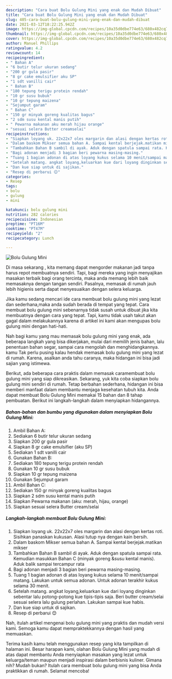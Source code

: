 ```yaml
---
description: "Cara buat Bolu Gulung Mini yang enak dan Mudah Dibuat"
title: "Cara buat Bolu Gulung Mini yang enak dan Mudah Dibuat"
slug: 405-cara-buat-bolu-gulung-mini-yang-enak-dan-mudah-dibuat
date: 2021-03-12T18:22:25.942Z
image: https://img-global.cpcdn.com/recipes/10a35d0dbe774e63/680x482cq70/bolu-gulung-mini-foto-resep-utama.jpg
thumbnail: https://img-global.cpcdn.com/recipes/10a35d0dbe774e63/680x482cq70/bolu-gulung-mini-foto-resep-utama.jpg
cover: https://img-global.cpcdn.com/recipes/10a35d0dbe774e63/680x482cq70/bolu-gulung-mini-foto-resep-utama.jpg
author: Manuel Phillips
ratingvalue: 4.2
reviewcount: 14
recipeingredient:
- " Bahan A"
- "6 butir telur ukuran sedang"
- "200 gr gula pasir"
- "8 gr cake emulsifier aku SP"
- "1 sdt vanilli cair"
- " Bahan B"
- "180 tepung terigu protein rendah"
- "10 gr susu bubuk"
- "10 gr tepung maizena"
- "Sejumput garam"
- " Bahan C"
- "150 gr minyak goreng kualitas bagus"
- "2 sdm susu kental manis putih"
- " Pewarna makanan aku merah hijau orange"
- "sesuai selera Butter creamselai"
recipeinstructions:
- "Siapkan loyang uk. 22x22x7 oles margarin dan alasi dengan kertas roti. Sisihkan panaskan kukusan. Alasi tutup nya dengan kain bersih."
- "Dalam baskom Mikser semua bahan A. Sampai kental berjejak.matikan mikser"
- "Tambahkan Bahan B sambil di ayak. Aduk dengan spatula sampai rata. Kemudian masukkan Bahan C (minyak goreng &amp;susu kental manis). Aduk balik sampai tercampur rata"
- "Bagi adonan menjadi 3 bagian beri pewarna masing-masing."
- "Tuang 1 bagian adonan di atas loyang kukus selama 10 menit/sampai matang. Lakukan untuk semua adonan. Untuk adonan terakhir kukus selama 30 menit."
- "Setelah matang. angkat loyang,keluarkan kue dari loyang dinginkan sebentar lalu potong-potong kue tipis-tipis saja. Beri butter cream/selai sesuai selera lalu gulung perlahan. Lakukan sampai kue habis."
- "Dan kue siap untuk di sajikan."
- "Resep di perbarui 😊"
categories:
- Resep
tags:
- bolu
- gulung
- mini

katakunci: bolu gulung mini 
nutrition: 282 calories
recipecuisine: Indonesian
preptime: "PT16M"
cooktime: "PT47M"
recipeyield: "2"
recipecategory: Lunch

---
```



![Bolu Gulung Mini](https://img-global.cpcdn.com/recipes/10a35d0dbe774e63/680x482cq70/bolu-gulung-mini-foto-resep-utama.jpg)

Di masa  sekarang , kita memang dapat mengorder makanan jadi tanpa harus repot membuatnya sendiri. Tapi, bagi mereka yang ingin menyajikan masakan terbaik bagi orang tercinta, maka anda memang lebih baik memasaknya dengan tangan sendiri. Pasalnya, memasak di rumah jauh lebih higienis serta dapat menyesuaikan dengan selera keluarga.

Jika kamu sedang mencari ide cara membuat bolu gulung mini yang lezat dan sederhana,maka anda sudah berada di tempat yang tepat. Cara membuat bolu gulung mini  sebenarnya tidak susah untuk dibuat jika kita membuatnya dengan cara yang tepat. Tapi, kamu tidak usah takut akan gagal dalam melakukannya 
karena di artikel ini kami akan mengupas bolu gulung mini dengan hati-hati.  



Nah bagi kamu yang mau memasak bolu gulung mini yang enak, ada beberapa langkah yang bisa dikerjakan, mulai dari memilih jenis bahan, lalu penentuan bahan segar, sampai cara mengolah dan menghidangkannya. kamu Tak perlu pusing kalau hendak memasak bolu gulung mini yang lezat di rumah. Karena, asalkan anda  tahu caranya, maka hidangan ini bisa jadi sajian yang istimewa.

Berikut, ada beberapa cara praktis  dalam memasak caramembuat bolu gulung mini yang siap dikreasikan. Sekarang, yuk kita coba siapkan bolu gulung mini sendiri di rumah. Tetap berbahan sederhana, hidangan ini bisa memberi manfaat dalam membantu menjaga kesehatan tubuh kita. Anda dapat membuat Bolu Gulung Mini memakai 15 bahan dan 8 tahap pembuatan. Berikut ini langkah-langkah dalam menyiapkan hidangannya.

<!--inarticleads1-->

##### Bahan-bahan dan bumbu yang digunakan dalam menyiapkan Bolu Gulung Mini:

1. Ambil  Bahan A:
1. Sediakan 6 butir telur ukuran sedang
1. Siapkan 200 gr gula pasir
1. Siapkan 8 gr cake emulsifier (aku SP)
1. Sediakan 1 sdt vanilli cair
1. Gunakan  Bahan B:
1. Sediakan 180 tepung terigu protein rendah
1. Gunakan 10 gr susu bubuk
1. Siapkan 10 gr tepung maizena
1. Gunakan Sejumput garam
1. Ambil  Bahan C:
1. Sediakan 150 gr minyak goreng kualitas bagus
1. Siapkan 2 sdm susu kental manis putih
1. Siapkan  Pewarna makanan (aku: merah, hijau, orange)
1. Siapkan sesuai selera Butter cream/selai




<!--inarticleads2-->

##### Langkah-langkah membuat Bolu Gulung Mini:

1. Siapkan loyang uk. 22x22x7 oles margarin dan alasi dengan kertas roti. Sisihkan panaskan kukusan. Alasi tutup nya dengan kain bersih.
1. Dalam baskom Mikser semua bahan A. Sampai kental berjejak.matikan mikser
1. Tambahkan Bahan B sambil di ayak. Aduk dengan spatula sampai rata. Kemudian masukkan Bahan C (minyak goreng &amp;susu kental manis). Aduk balik sampai tercampur rata
1. Bagi adonan menjadi 3 bagian beri pewarna masing-masing.
1. Tuang 1 bagian adonan di atas loyang kukus selama 10 menit/sampai matang. Lakukan untuk semua adonan. Untuk adonan terakhir kukus selama 30 menit.
1. Setelah matang. angkat loyang,keluarkan kue dari loyang dinginkan sebentar lalu potong-potong kue tipis-tipis saja. Beri butter cream/selai sesuai selera lalu gulung perlahan. Lakukan sampai kue habis.
1. Dan kue siap untuk di sajikan.
1. Resep di perbarui 😊




Nah, itulah artikel mengenai  bolu gulung mini  yang praktis dan mudah versi kami. Semoga kamu dapat mempraktekkannya dengan hasil yang memuaskan. 

Terima kasih kamu telah menggunakan resep yang kita tampilkan di halaman ini. Besar harapan kami, olahan  Bolu Gulung Mini yang mudah di atas dapat membantu Anda menyiapkan masakan yang lezat untuk keluarga/teman maupun menjadi inspirasi dalam berbisnis kuliner. Gimana nih? Mudah bukan? Itulah cara membuat bolu gulung mini yang bisa Anda praktikkan di rumah. Selamat mencoba!

